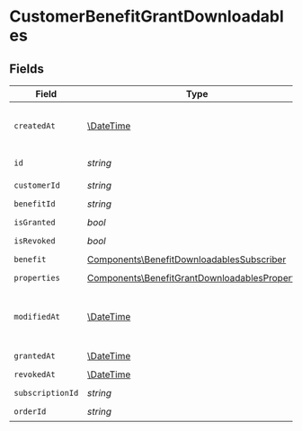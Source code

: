 # CustomerBenefitGrantDownloadables


## Fields

| Field                                                                                                            | Type                                                                                                             | Required                                                                                                         | Description                                                                                                      |
| ---------------------------------------------------------------------------------------------------------------- | ---------------------------------------------------------------------------------------------------------------- | ---------------------------------------------------------------------------------------------------------------- | ---------------------------------------------------------------------------------------------------------------- |
| `createdAt`                                                                                                      | [\DateTime](https://www.php.net/manual/en/class.datetime.php)                                                    | :heavy_check_mark:                                                                                               | Creation timestamp of the object.                                                                                |
| `id`                                                                                                             | *string*                                                                                                         | :heavy_check_mark:                                                                                               | The ID of the object.                                                                                            |
| `customerId`                                                                                                     | *string*                                                                                                         | :heavy_check_mark:                                                                                               | N/A                                                                                                              |
| `benefitId`                                                                                                      | *string*                                                                                                         | :heavy_check_mark:                                                                                               | N/A                                                                                                              |
| `isGranted`                                                                                                      | *bool*                                                                                                           | :heavy_check_mark:                                                                                               | N/A                                                                                                              |
| `isRevoked`                                                                                                      | *bool*                                                                                                           | :heavy_check_mark:                                                                                               | N/A                                                                                                              |
| `benefit`                                                                                                        | [Components\BenefitDownloadablesSubscriber](../../Models/Components/BenefitDownloadablesSubscriber.md)           | :heavy_check_mark:                                                                                               | N/A                                                                                                              |
| `properties`                                                                                                     | [Components\BenefitGrantDownloadablesProperties](../../Models/Components/BenefitGrantDownloadablesProperties.md) | :heavy_check_mark:                                                                                               | N/A                                                                                                              |
| `modifiedAt`                                                                                                     | [\DateTime](https://www.php.net/manual/en/class.datetime.php)                                                    | :heavy_check_mark:                                                                                               | Last modification timestamp of the object.                                                                       |
| `grantedAt`                                                                                                      | [\DateTime](https://www.php.net/manual/en/class.datetime.php)                                                    | :heavy_check_mark:                                                                                               | N/A                                                                                                              |
| `revokedAt`                                                                                                      | [\DateTime](https://www.php.net/manual/en/class.datetime.php)                                                    | :heavy_check_mark:                                                                                               | N/A                                                                                                              |
| `subscriptionId`                                                                                                 | *string*                                                                                                         | :heavy_check_mark:                                                                                               | N/A                                                                                                              |
| `orderId`                                                                                                        | *string*                                                                                                         | :heavy_check_mark:                                                                                               | N/A                                                                                                              |
